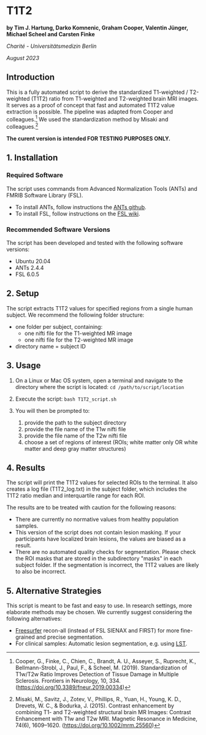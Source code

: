 # T1T2

**by Tim J. Hartung, Darko Komnenic, Graham Cooper, Valentin Jünger, Michael Scheel and Carsten Finke**

*Charité - Universitätsmedizin Berlin*

*August 2023*
  
## Introduction
 
This is a fully automated script to derive the standardized T1-weighted / T2-weighted (T1T2) ratio from T1-weighted and T2-weighted brain MRI images. It serves as a proof of concept that fast and automated T1T2 value extraction is possible. The pipeline was adapted from Cooper and colleagues.[^1] We used the standardization method by Misaki and colleagues.[^2]

**The curent version is intended FOR TESTING PURPOSES ONLY.**

## 1. Installation

### Required Software

The script uses commands from Advanced Normalization Tools (ANTs) and FMRIB Software Library (FSL).

- To install ANTs, follow instructions the [ANTs github](http://stnava.github.io/ANTs/).
- To install FSL, follow instructions on the [FSL wiki](https://fsl.fmrib.ox.ac.uk/fsl/fslwiki/FslInstallation).


### Recommended Software Versions

The script has been developed and tested with the following software versions:
- Ubuntu 20.04
- ANTs 2.4.4
- FSL 6.0.5


## 2. Setup

The script extracts T1T2 values for specified regions from a single human subject. We recommend the following folder structure:
- one folder per subject, containing:
  - one nifti file for the T1-weighted MR image
  - one nifti file for the T2-weighted MR image
- directory name = subject ID


## 3. Usage

1. On a Linux or Mac OS system, open a terminal and navigate to the directory where the script is located:
`cd /path/to/script/location`
2. Execute the script:
`bash T1T2_script.sh`
3. You will then be prompted to:

    1. provide the path to the subject directory
    2. provide the file name of the T1w nifti file
    3. provide the file name of the T2w nifti file
    4. choose a set of regions of interest (ROIs; white matter only OR white matter and deep gray matter structures)


## 4. Results

The script will print the T1T2 values for selected ROIs to the terminal. It also creates a log file (T1T2_log.txt) in the subject folder, which includes the T1T2 ratio median and interquartile range for each ROI.

The results are to be treated with caution for the following reasons:

- There are currently no normative values from healthy population samples.
- This version of the script does not contain lesion masking. If your participants have localized brain lesions, the values are biased as a result.
- There are no automated quality checks for segmentation. Please check the ROI masks that are stored in the subdirectory "masks" in each subject folder. If the segmentation is incorrect, the T1T2 values are likely to also be incorrect.

## 5. Alternative Strategies

This script is meant to be fast and easy to use. In research settings, more elaborate methods may be chosen. We currently suggest considering the following alternatives:

- [Freesurfer](https://surfer.nmr.mgh.harvard.edu/) recon-all (instead of FSL SIENAX and FIRST) for more fine-grained and precise segmentation.
- For clinical samples: Automatic lesion segmentation, e.g. using [LST](https://www.statistical-modelling.de/lst.html).

[^1]: Cooper, G., Finke, C., Chien, C., Brandt, A. U., Asseyer, S., Ruprecht, K., Bellmann-Strobl, J., Paul, F., & Scheel, M. (2019). Standardization of T1w/T2w Ratio Improves Detection of Tissue Damage in Multiple Sclerosis. Frontiers in Neurology, 10, 334. (https://doi.org/10.3389/fneur.2019.00334)

[^2]: Misaki, M., Savitz, J., Zotev, V., Phillips, R., Yuan, H., Young, K. D., Drevets, W. C., & Bodurka, J. (2015). Contrast enhancement by combining T1- and T2-weighted structural brain MR Images: Contrast Enhancement with T1w and T2w MRI. Magnetic Resonance in Medicine, 74(6), 1609–1620. (https://doi.org/10.1002/mrm.25560)
